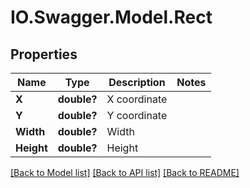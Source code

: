 # IO.Swagger.Model.Rect
## Properties

Name | Type | Description | Notes
------------ | ------------- | ------------- | -------------
**X** | **double?** | X coordinate | 
**Y** | **double?** | Y coordinate | 
**Width** | **double?** | Width | 
**Height** | **double?** | Height | 

[[Back to Model list]](../README.md#documentation-for-models) [[Back to API list]](../README.md#documentation-for-api-endpoints) [[Back to README]](../README.md)

